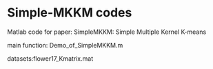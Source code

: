 # Simple-MKKM codes

Matlab code for paper: SimpleMKKM: Simple Multiple Kernel K-means

main function: Demo_of_SimpleMKKM.m

datasets:flower17_Kmatrix.mat
